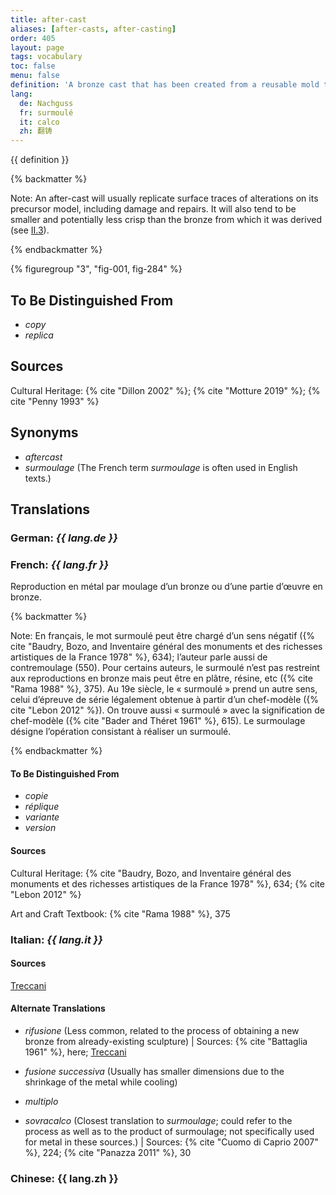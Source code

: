 ```yaml
---
title: after-cast
aliases: [after-casts, after-casting]
order: 405
layout: page
tags: vocabulary
toc: false
menu: false
definition: 'A bronze cast that has been created from a reusable mold taken directly from an existing bronze. After-casts are therefore made using the indirect lost-wax process, or in some instances by sand casting.'
lang:
  de: Nachguss
  fr: surmoulé
  it: calco
  zh: 翻铸
---
```


{{ definition }}

{% backmatter %}

Note: An after-cast will usually replicate surface traces of alterations on its precursor model, including damage and repairs. It will also tend to be smaller and potentially less crisp than the bronze from which it was derived (see [II.3](/vol-2/3/)).

{% endbackmatter %}

{% figuregroup "3", "fig-001, fig-284" %}

## To Be Distinguished From

- *copy*
- *replica*

## Sources

Cultural Heritage: {% cite "Dillon 2002" %}; {% cite "Motture 2019" %}; {% cite "Penny 1993" %}

## Synonyms

- *aftercast*
- *surmoulage* (The French term *surmoulage* is often used in English texts.)

## Translations

<div class="accordion">

### **German**: *{{ lang.de }}*

### **French**: *{{ lang.fr }}*

Reproduction en métal par moulage d’un bronze ou d’une partie d’œuvre en bronze.

{% backmatter %}

Note: En français, le mot surmoulé peut être chargé d’un sens négatif ({% cite "Baudry, Bozo, and Inventaire général des monuments et des richesses artistiques de la France 1978" %}, 634); l’auteur parle aussi de contremoulage (550). Pour certains auteurs, le surmoulé n’est pas restreint aux reproductions en bronze mais peut être en plâtre, résine, etc ({% cite "Rama 1988" %}, 375). Au 19e siècle, le « surmoulé » prend un autre sens, celui d’épreuve de série légalement obtenue à partir d’un chef-modèle ({% cite "Lebon 2012" %}). On trouve aussi « surmoulé » avec la signification de chef-modèle ({% cite "Bader and Théret 1961" %}, 615). Le surmoulage désigne l’opération consistant à réaliser un surmoulé.

{% endbackmatter %}

#### To Be Distinguished From

- *copie*
- *réplique*
- *variante*
- *version*

#### Sources

Cultural Heritage: {% cite "Baudry, Bozo, and Inventaire général des monuments et des richesses artistiques de la France 1978" %}, 634; {% cite "Lebon 2012" %}

Art and Craft Textbook: {% cite "Rama 1988" %}, 375

### **Italian**: *{{ lang.it }}*

#### Sources

[Treccani](https://www.treccani.it/vocabolario/calco/)

#### Alternate Translations

- *rifusione* (Less common, related to the process of obtaining a new bronze from already-existing sculpture) |  Sources: {% cite "Battaglia 1961" %}, here; [Treccani](http://www.treccani.it/vocabolario/rifusione/)

- *fusione successiva* (Usually has smaller dimensions due to the shrinkage of the metal while cooling)

- *multiplo*

- *sovracalco* (Closest translation to *surmoulage*; could refer to the process as well as to the product of surmoulage; not specifically used for metal in these sources.) | Sources: {% cite "Cuomo di Caprio 2007" %}, 224; {% cite "Panazza 2011" %}, 30

### **Chinese**: {{ lang.zh }}

</div>
